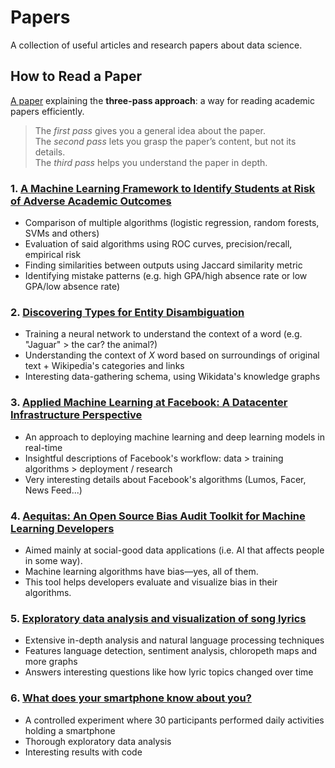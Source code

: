  # Papers
A collection of useful articles and research papers about data science.

## How to Read a Paper
[A paper](http://blizzard.cs.uwaterloo.ca/keshav/home/Papers/data/07/paper-reading.pdf) explaining the **three-pass approach**: a way for reading academic papers efficiently.

> The *first pass* gives you a general idea about the paper.  
The *second pass* lets you grasp the paper’s content, but not its details.  
The *third pass* helps you understand the paper in depth.

### 1. [A Machine Learning Framework to Identify Students at Risk of Adverse Academic Outcomes](https://dssg.uchicago.edu/wp-content/uploads/2016/04/montogmery-kd2015.pdf)
  * Comparison of multiple algorithms (logistic regression, random forests, SVMs and others)
  * Evaluation of said algorithms using ROC curves, precision/recall, empirical risk
  * Finding similarities between outputs using Jaccard similarity metric
  * Identifying mistake patterns (e.g. high GPA/high absence rate or low GPA/low absence rate)
### 2. [Discovering Types for Entity Disambiguation](https://blog.openai.com/discovering-types-for-entity-disambiguation/)
  * Training a neural network to understand the context of a word (e.g. "Jaguar" > the car? the animal?)
  * Understanding the context of *X* word based on surroundings of original text + Wikipedia's categories and links
  * Interesting data-gathering schema, using Wikidata's knowledge graphs
### 3. [Applied Machine Learning at Facebook: A Datacenter Infrastructure Perspective](https://research.fb.com/publications/applied-machine-learning-at-facebook-a-datacenter-infrastructure-perspective/)
  * An approach to deploying machine learning and deep learning models in real-time
  * Insightful descriptions of Facebook's workflow: data > training algorithms > deployment / research
  * Very interesting details about Facebook's algorithms (Lumos, Facer, News Feed...)
### 4. [Aequitas: An Open Source Bias Audit Toolkit for Machine Learning Developers](http://dsapp.uchicago.edu/aequitas/)
  * Aimed mainly at social-good data applications (i.e. AI that affects people in some way).
  * Machine learning algorithms have bias—yes, all of them. 
  * This tool helps developers evaluate and visualize bias in their algorithms.
### 5. [Exploratory data analysis and visualization of song lyrics](https://blancas.io/song-lyrics/)
  * Extensive in-depth analysis and natural language processing techniques
  * Features language detection, sentiment analysis, chloropeth maps and more graphs
  * Answers interesting questions like how lyric topics changed over time
### 6. [What does your smartphone know about you?](https://www.kaggle.com/morrisb/what-does-your-smartphone-know-about-you)
  * A controlled experiment where 30 participants performed daily activities holding a smartphone
  * Thorough exploratory data analysis
  * Interesting results with code

